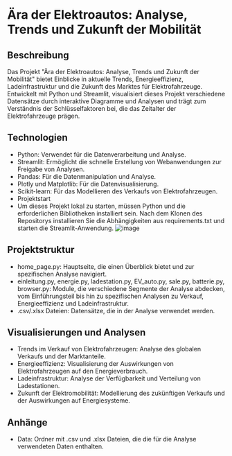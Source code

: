 # Ära der Elektroautos: Analyse, Trends und Zukunft der Mobilität
## Beschreibung
Das Projekt "Ära der Elektroautos: Analyse, Trends und Zukunft der Mobilität" bietet Einblicke in aktuelle Trends, Energieeffizienz, Ladeinfrastruktur und die Zukunft des Marktes für Elektrofahrzeuge. Entwickelt mit Python und Streamlit, visualisiert dieses Projekt verschiedene Datensätze durch interaktive Diagramme und Analysen und trägt zum Verständnis der Schlüsselfaktoren bei, die das Zeitalter der Elektrofahrzeuge prägen.

## Technologien
- Python: Verwendet für die Datenverarbeitung und Analyse.
- Streamlit: Ermöglicht die schnelle Erstellung von Webanwendungen zur Freigabe von Analysen.
- Pandas: Für die Datenmanipulation und Analyse.
- Plotly und Matplotlib: Für die Datenvisualisierung.
- Scikit-learn: Für das Modellieren des Verkaufs von Elektrofahrzeugen.
- Projektstart
- Um dieses Projekt lokal zu starten, müssen Python und die erforderlichen Bibliotheken installiert sein. Nach dem Klonen des Repositorys installieren Sie die Abhängigkeiten aus requirements.txt und starten die Streamlit-Anwendung.
![image](https://github.com/BobanF/Ara_der_Elektroautos_Analyse_Trends_und_Zukunft_der_Mobilitat/assets/159027857/1b56d1cf-1709-492d-a04a-2f05baea6e32)


## Projektstruktur
- home_page.py: Hauptseite, die einen Überblick bietet und zur spezifischen Analyse navigiert.
- einleitung.py, energie.py, ladestation.py, EV_auto.py, sale.py, batterie.py, browser.py: Module, die verschiedene Segmente der Analyse abdecken, vom Einführungsteil bis hin zu spezifischen Analysen zu Verkauf, Energieeffizienz und Ladeinfrastruktur.
- .csv/.xlsx Dateien: Datensätze, die in der Analyse verwendet werden.

## Visualisierungen und Analysen
- Trends im Verkauf von Elektrofahrzeugen: Analyse des globalen Verkaufs und der Marktanteile.
- Energieeffizienz: Visualisierung der Auswirkungen von Elektrofahrzeugen auf den Energieverbrauch.
- Ladeinfrastruktur: Analyse der Verfügbarkeit und Verteilung von Ladestationen.
- Zukunft der Elektromobilität: Modellierung des zukünftigen Verkaufs und der Auswirkungen auf Energiesysteme.

## Anhänge
- Data: Ordner mit .csv und .xlsx Dateien, die die für die Analyse verwendeten Daten enthalten.
